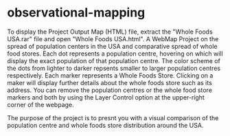 # observational-mapping
To display the Project Output Map (HTML) file, extract the "Whole Foods USA.rar" file and  open "Whole Foods USA.html".
A WebMap Project on the spread of population centers in the USA and comparative spread of whole food stores.
Each dot represents a population centre, hovering on which will display the exact population of that population centre.
The color scheme of the dots from lighter to darker repsents smaller to larger population centres respectively.
Each marker represents a Whole Foods Store. Clicking on a maker will display further details about the whole foods store such as its address.
You can remove the population centres or the whole food store markers and both by using the Layer Control option at the upper-right corner of the webpage.

The purpose of the project is to presnt you with a visual comparison of the population centre  and whole foods store distribution around the USA.
